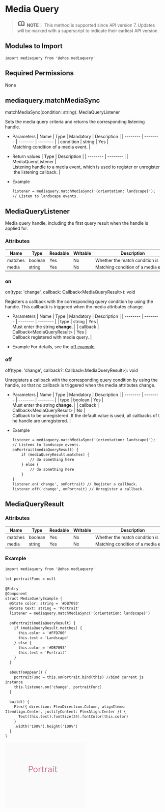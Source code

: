 # Media Query


> ![icon-note.gif](public_sys-resources/icon-note.gif) **NOTE：**
> This method is supported since API version 7. Updates will be marked with a superscript to indicate their earliest API version.


## Modules to Import


```
import mediaquery from '@ohos.mediaquery'
```


## Required Permissions

None


## mediaquery.matchMediaSync

matchMediaSync(condition: string): MediaQueryListener

Sets the media query criteria and returns the corresponding listening handle.

- Parameters
    | Name | Type | Mandatory | Description | 
  | -------- | -------- | -------- | -------- |
  | condition | string | Yes | Matching&nbsp;condition&nbsp;of&nbsp;a&nbsp;media&nbsp;event. | 

- Return values
    | Type | Description | 
  | -------- | -------- |
  | MediaQueryListener | Listening&nbsp;handle&nbsp;to&nbsp;a&nbsp;media&nbsp;event,&nbsp;which&nbsp;is&nbsp;used&nbsp;to&nbsp;register&nbsp;or&nbsp;unregister&nbsp;the&nbsp;listening&nbsp;callback. | 

- Example
  
  ```
  listener = mediaquery.matchMediaSync('(orientation: landscape)'); // Listen to landscape events.
  ```


## MediaQueryListener

Media query handle, including the first query result when the handle is applied for.


### Attributes

  | Name | Type | Readable | Writable | Description | 
| -------- | -------- | -------- | -------- | -------- |
| matches | boolean | Yes | No | Whether&nbsp;the&nbsp;match&nbsp;condition&nbsp;is&nbsp;met. | 
| media | string | Yes | No | Matching&nbsp;condition&nbsp;of&nbsp;a&nbsp;media&nbsp;event. | 


### on

on(type: 'change', callback: Callback&lt;MediaQueryResult&gt;): void

Registers a callback with the corresponding query condition by using the handle. This callback is triggered when the media attributes change.

- Parameters
    | Name | Type | Mandatory | Description | 
  | -------- | -------- | -------- | -------- |
  | type | string | Yes | Must&nbsp;enter&nbsp;the&nbsp;string&nbsp;**change**. | 
  | callback | Callback&lt;MediaQueryResult&gt; | Yes | Callback&nbsp;registered&nbsp;with&nbsp;media&nbsp;query. | 

- Example
  For details, see the [off example](#off).


### off

off(type: 'change', callback?: Callback&lt;MediaQueryResult&gt;): void

  Unregisters a callback with the corresponding query condition by using the handle, so that no callback is triggered when the media attributes change.
- Parameters
    | Name | Type | Mandatory | Description | 
  | -------- | -------- | -------- | -------- |
  | type | boolean | Yes | Must&nbsp;enter&nbsp;the&nbsp;string&nbsp;**change**. | 
  | callback | Callback&lt;MediaQueryResult&gt; | No | Callback&nbsp;to&nbsp;be&nbsp;unregistered.&nbsp;If&nbsp;the&nbsp;default&nbsp;value&nbsp;is&nbsp;used,&nbsp;all&nbsp;callbacks&nbsp;of&nbsp;the&nbsp;handle&nbsp;are&nbsp;unregistered. | 

- Example
  
  ```
  listener = mediaquery.matchMediaSync('(orientation: landscape)'); // Listens to landscape events.
  onPortrait(mediaQueryResult) {
      if (mediaQueryResult.matches) {
          // do something here
      } else {
          // do something here
      }
  }
  listener.on('change', onPortrait) // Register a callback.
  listener.off('change', onPortrait) // Unregister a callback.
  ```


## MediaQueryResult


### Attributes

  | Name | Type | Readable | Writable | Description | 
| -------- | -------- | -------- | -------- | -------- |
| matches | boolean | Yes | No | Whether&nbsp;the&nbsp;match&nbsp;condition&nbsp;is&nbsp;met. | 
| media | string | Yes | No | Matching&nbsp;condition&nbsp;of&nbsp;a&nbsp;media&nbsp;event. | 


### Example


```
import mediaquery from '@ohos.mediaquery'

let portraitFunc = null

@Entry
@Component
struct MediaQueryExample {
  @State color: string = '#DB7093'
  @State text: string = 'Portrait'
  listener = mediaquery.matchMediaSync('(orientation: landscape)')

  onPortrait(mediaQueryResult) {
    if (mediaQueryResult.matches) {
      this.color = '#FFD700'
      this.text = 'Landscape'
    } else {
      this.color = '#DB7093'
      this.text = 'Portrait'
    }
  }

  aboutToAppear() {
    portraitFunc = this.onPortrait.bind(this) //bind current js instance
    this.listener.on('change', portraitFunc)
  }

  build() {
    Flex({ direction: FlexDirection.Column, alignItems: ItemAlign.Center, justifyContent: FlexAlign.Center }) {
      Text(this.text).fontSize(24).fontColor(this.color)
    }
    .width('100%').height('100%')
  }
}
```

![en-us_image_0000001257138369](figures/en-us_image_0000001257138369.gif)
